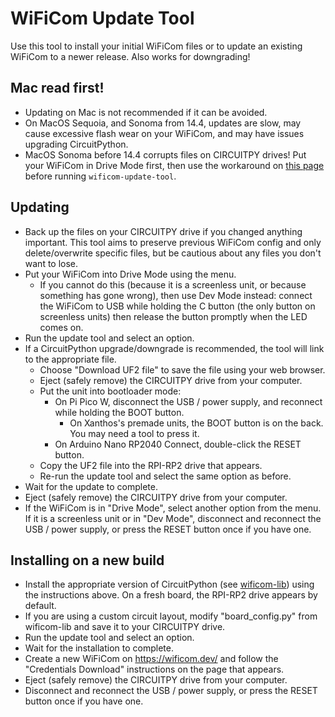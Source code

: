 # WiFiCom Update Tool

Use this tool to install your initial WiFiCom files or to update an existing WiFiCom to a newer release.  Also works for downgrading!

## Mac read first!
- Updating on Mac is not recommended if it can be avoided.
- On MacOS Sequoia, and Sonoma from 14.4, updates are slow, may cause excessive flash wear on your WiFiCom, and may have issues upgrading CircuitPython.
- MacOS Sonoma before 14.4 corrupts files on CIRCUITPY drives! Put your WiFiCom in Drive Mode first, then use the workaround on [this page](https://learn.adafruit.com/welcome-to-circuitpython/troubleshooting) before running `wificom-update-tool`.

## Updating
- Back up the files on your CIRCUITPY drive if you changed anything important. This tool aims to preserve previous WiFiCom config and only delete/overwrite specific files, but be cautious about any files you don't want to lose.
- Put your WiFiCom into Drive Mode using the menu.
  - If you cannot do this (because it is a screenless unit, or because something has gone wrong), then use Dev Mode instead: connect the WiFiCom to USB while holding the C button (the only button on screenless units) then release the button promptly when the LED comes on.
- Run the update tool and select an option.
- If a CircuitPython upgrade/downgrade is recommended, the tool will link to the appropriate file.
  - Choose "Download UF2 file" to save the file using your web browser.
  - Eject (safely remove) the CIRCUITPY drive from your computer.
  - Put the unit into bootloader mode:
    - On Pi Pico W, disconnect the USB / power supply, and reconnect while holding the BOOT button.
      - On Xanthos's premade units, the BOOT button is on the back. You may need a tool to press it.
    - On Arduino Nano RP2040 Connect, double-click the RESET button.
  - Copy the UF2 file into the RPI-RP2 drive that appears.
  - Re-run the update tool and select the same option as before.
- Wait for the update to complete.
- Eject (safely remove) the CIRCUITPY drive from your computer.
- If the WiFiCom is in "Drive Mode", select another option from the menu. If it is a screenless unit or in "Dev Mode", disconnect and reconnect the USB / power supply, or press the RESET button once if you have one.

## Installing on a new build
- Install the appropriate version of CircuitPython (see [wificom-lib](https://github.com/mechawrench/wificom-lib)) using the instructions above. On a fresh board, the RPI-RP2 drive appears by default.
- If you are using a custom circuit layout, modify "board_config.py" from wificom-lib and save it to your CIRCUITPY drive.
- Run the update tool and select an option.
- Wait for the installation to complete.
- Create a new WiFiCom on https://wificom.dev/ and follow the "Credentials Download" instructions on the page that appears.
- Eject (safely remove) the CIRCUITPY drive from your computer.
- Disconnect and reconnect the USB / power supply, or press the RESET button once if you have one.
